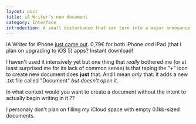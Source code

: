 ```yaml
---
layout: post
title: iA Writer's new document
category: Interface
introduction: A small disturbance that can turn into a major annoyance.
---
```


iA Writer for iPhone [just came out](http://www.iawriter.com/). 0,79€ for both iPhone *and* iPad (that I plan on upgrading to iOS 5) apps? Instant download!

I haven't used it intensively yet but one thing that *really* bothered me (or at least surprised me for its lack of common sense) is that taping the "+" icon to create new document does **just** that. And I mean *only* that: it adds a new .txt file called "Document" *but doesn't open it*.

In what context would you want to create a document without the intent to actually begin writing in it ??

I personaly don't plan on filling my iCloud space with empty 0.1kb-sized documents.